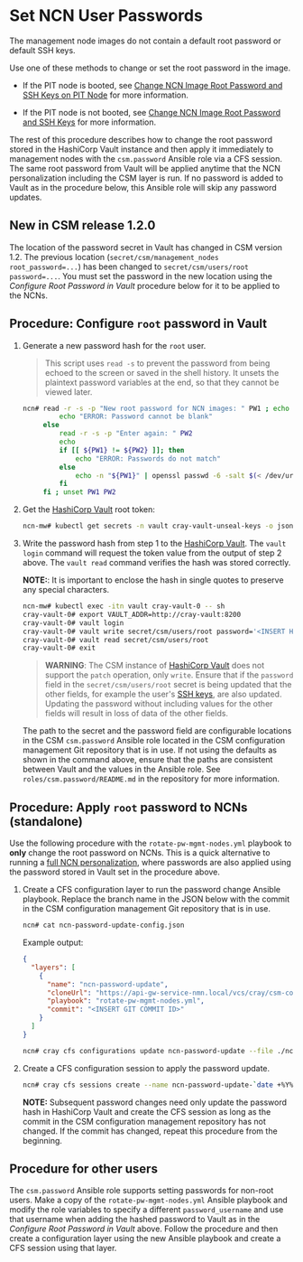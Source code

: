 # Set NCN User Passwords

The management node images do not contain a default root password or default SSH keys.

Use one of these methods to change or set the root password in the image.

* If the PIT node is booted, see
[Change NCN Image Root Password and SSH Keys on PIT Node](Change_NCN_Image_Root_Password_and_SSH_Keys_on_PIT_Node.md)
for more information.

* If the PIT node is not booted, see
[Change NCN Image Root Password and SSH Keys](Change_NCN_Image_Root_Password_and_SSH_Keys.md)
for more information.

The rest of this procedure describes how to change the root password stored in the HashiCorp
Vault instance and then apply it immediately to management nodes with the `csm.password` Ansible
role via a CFS session. The same root password from Vault will be applied anytime that the NCN
personalization including the CSM layer is run. If no password is added to Vault as in the
procedure below, this Ansible role will skip any password updates.

## New in CSM release 1.2.0

The location of the password secret in Vault has changed in CSM version 1.2. The
previous location (`secret/csm/management_nodes root_password=...`) has been
changed to `secret/csm/users/root password=...`. You must set the password in
the new location using the _Configure Root Password in Vault_ procedure below
for it to be applied to the NCNs.

<a name="configure_root_password_in_vault"></a>

## Procedure: Configure `root` password in Vault

1. Generate a new password hash for the `root` user.

   > This script uses `read -s` to prevent the password from being echoed to the screen or saved
   > in the shell history. It unsets the plaintext password variables at the end, so that they
   > cannot be viewed later.

   ```bash
   ncn# read -r -s -p "New root password for NCN images: " PW1 ; echo ; if [[ -z ${PW1} ]]; then
            echo "ERROR: Password cannot be blank"
        else
            read -r -s -p "Enter again: " PW2
            echo
            if [[ ${PW1} != ${PW2} ]]; then
                echo "ERROR: Passwords do not match"        
            else
                echo -n "${PW1}" | openssl passwd -6 -salt $(< /dev/urandom tr -dc _A-Z-a-z-0-9 | head -c4) --stdin
            fi
        fi ; unset PW1 PW2
   ```

1. Get the [HashiCorp Vault](HashiCorp_Vault.md) root token:

   ```bash
   ncn-mw# kubectl get secrets -n vault cray-vault-unseal-keys -o jsonpath='{.data.vault-root}' | base64 -d; echo
   ```

1. Write the password hash from step 1 to the [HashiCorp Vault](HashiCorp_Vault.md).
   The `vault login` command will request the token value from the output of
   step 2 above. The `vault read` command verifies the hash was stored
   correctly.

   **NOTE:**: It is important to enclose the hash in single quotes to preserve
   any special characters.

   ```bash
   ncn-mw# kubectl exec -itn vault cray-vault-0 -- sh
   cray-vault-0# export VAULT_ADDR=http://cray-vault:8200
   cray-vault-0# vault login
   cray-vault-0# vault write secret/csm/users/root password='<INSERT HASH HERE>' [... other fields (see warning below) ...]
   cray-vault-0# vault read secret/csm/users/root
   cray-vault-0# exit
   ```

   > **WARNING**: The CSM instance of [HashiCorp Vault](HashiCorp_Vault.md) does
   > not support the `patch` operation, only `write`. Ensure that if the `password`
   > field in the `secret/csm/users/root` secret is being updated that the other
   > fields, for example the user's [SSH keys](SSH_Keys.md#configure_root_keys_in_vault),
   > are also updated. Updating the password without including values for the
   > other fields will result in loss of data of the other fields.

   The path to the secret and the password field are configurable locations in
   the CSM `csm.password` Ansible role located in the CSM configuration
   management Git repository that is in use. If not using the defaults as shown
   in the command above, ensure that the paths are consistent between Vault and
   the values in the Ansible role. See `roles/csm.password/README.md` in the
   repository for more information.

## Procedure: Apply `root` password to NCNs (standalone)

Use the following procedure with the `rotate-pw-mgmt-nodes.yml` playbook to
**only** change the root password on NCNs. This is a quick alternative to
running a [full NCN personalization](../CSM_product_management/Configure_Non-Compute_Nodes_with_CFS.md#set_root_password),
where passwords are also applied using the password stored in Vault set in the
procedure above.

1. Create a CFS configuration layer to run the password change Ansible playbook.
   Replace the branch name in the JSON below with the commit in the CSM
   configuration management Git repository that is in use.

   ```bash
   ncn# cat ncn-password-update-config.json
   ```

   Example output:

   ```json
   {
     "layers": [
       {
         "name": "ncn-password-update",
         "cloneUrl": "https://api-gw-service-nmn.local/vcs/cray/csm-config-management.git",
         "playbook": "rotate-pw-mgmt-nodes.yml",
         "commit": "<INSERT GIT COMMIT ID>"
       }
     ]
   }
   ```

   ```bash
   ncn# cray cfs configurations update ncn-password-update --file ./ncn-password-update-config.json
   ```

1. Create a CFS configuration session to apply the password update.

   ```bash
   ncn# cray cfs sessions create --name ncn-password-update-`date +%Y%m%d%H%M%S` --configuration-name ncn-password-update
   ```

   **NOTE:** Subsequent password changes need only update the password hash in
   HashiCorp Vault and create the CFS session as long as the commit in the CSM
   configuration management repository has not changed. If the commit has
   changed, repeat this procedure from the beginning.

## Procedure for other users

The `csm.password` Ansible role supports setting passwords for non-root users.
Make a copy of the `rotate-pw-mgmt-nodes.yml` Ansible playbook and modify the
role variables to specify a different `password_username` and use that username
when adding the hashed password to Vault as in the _Configure Root Password in Vault_
above. Follow the procedure and then create a configuration layer using the new
Ansible playbook and create a CFS session using that layer.
